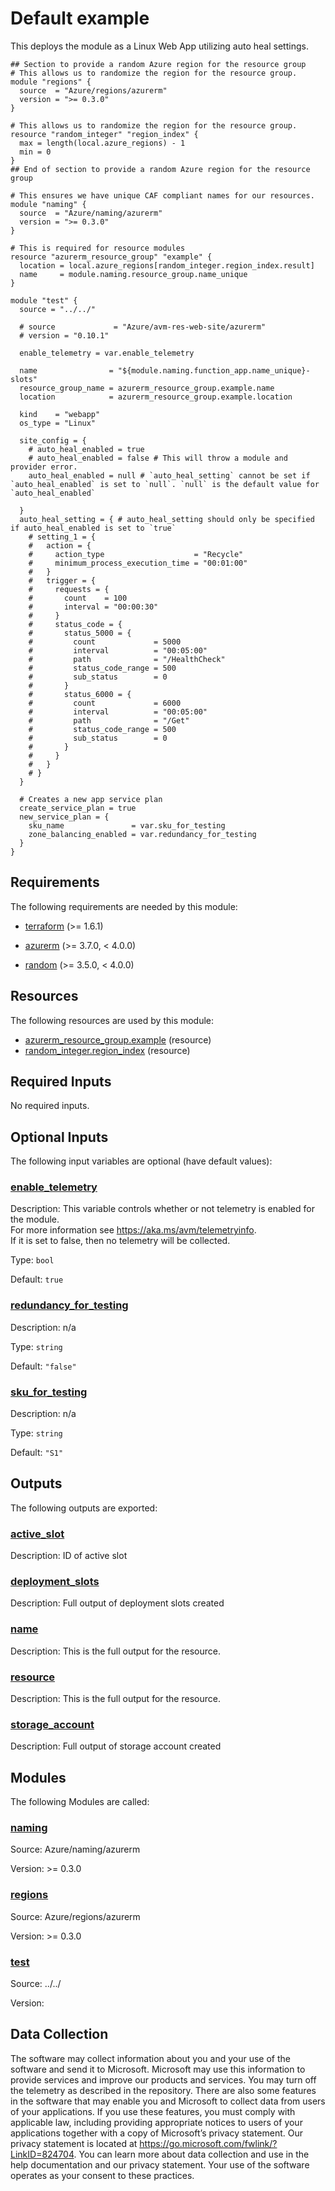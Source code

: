 <!-- BEGIN_TF_DOCS -->
# Default example

This deploys the module as a Linux Web App utilizing auto heal settings.

```hcl
## Section to provide a random Azure region for the resource group
# This allows us to randomize the region for the resource group.
module "regions" {
  source  = "Azure/regions/azurerm"
  version = ">= 0.3.0"
}

# This allows us to randomize the region for the resource group.
resource "random_integer" "region_index" {
  max = length(local.azure_regions) - 1
  min = 0
}
## End of section to provide a random Azure region for the resource group

# This ensures we have unique CAF compliant names for our resources.
module "naming" {
  source  = "Azure/naming/azurerm"
  version = ">= 0.3.0"
}

# This is required for resource modules
resource "azurerm_resource_group" "example" {
  location = local.azure_regions[random_integer.region_index.result]
  name     = module.naming.resource_group.name_unique
}

module "test" {
  source = "../../"

  # source             = "Azure/avm-res-web-site/azurerm"
  # version = "0.10.1"

  enable_telemetry = var.enable_telemetry

  name                = "${module.naming.function_app.name_unique}-slots"
  resource_group_name = azurerm_resource_group.example.name
  location            = azurerm_resource_group.example.location

  kind    = "webapp"
  os_type = "Linux"

  site_config = {
    # auto_heal_enabled = true
    # auto_heal_enabled = false # This will throw a module and provider error.
    auto_heal_enabled = null # `auto_heal_setting` cannot be set if `auto_heal_enabled` is set to `null`. `null` is the default value for `auto_heal_enabled`

  }
  auto_heal_setting = { # auto_heal_setting should only be specified if auto_heal_enabled is set to `true`
    # setting_1 = {
    #   action = {
    #     action_type                    = "Recycle"
    #     minimum_process_execution_time = "00:01:00"
    #   }
    #   trigger = {
    #     requests = {
    #       count    = 100
    #       interval = "00:00:30"
    #     }
    #     status_code = {
    #       status_5000 = {
    #         count             = 5000
    #         interval          = "00:05:00"
    #         path              = "/HealthCheck"
    #         status_code_range = 500
    #         sub_status        = 0
    #       }
    #       status_6000 = {
    #         count             = 6000
    #         interval          = "00:05:00"
    #         path              = "/Get"
    #         status_code_range = 500
    #         sub_status        = 0
    #       }
    #     }
    #   }
    # }
  }

  # Creates a new app service plan
  create_service_plan = true
  new_service_plan = {
    sku_name               = var.sku_for_testing
    zone_balancing_enabled = var.redundancy_for_testing
  }
}
```

<!-- markdownlint-disable MD033 -->
## Requirements

The following requirements are needed by this module:

- <a name="requirement_terraform"></a> [terraform](#requirement\_terraform) (>= 1.6.1)

- <a name="requirement_azurerm"></a> [azurerm](#requirement\_azurerm) (>= 3.7.0, < 4.0.0)

- <a name="requirement_random"></a> [random](#requirement\_random) (>= 3.5.0, < 4.0.0)

## Resources

The following resources are used by this module:

- [azurerm_resource_group.example](https://registry.terraform.io/providers/hashicorp/azurerm/latest/docs/resources/resource_group) (resource)
- [random_integer.region_index](https://registry.terraform.io/providers/hashicorp/random/latest/docs/resources/integer) (resource)

<!-- markdownlint-disable MD013 -->
## Required Inputs

No required inputs.

## Optional Inputs

The following input variables are optional (have default values):

### <a name="input_enable_telemetry"></a> [enable\_telemetry](#input\_enable\_telemetry)

Description: This variable controls whether or not telemetry is enabled for the module.  
For more information see <https://aka.ms/avm/telemetryinfo>.  
If it is set to false, then no telemetry will be collected.

Type: `bool`

Default: `true`

### <a name="input_redundancy_for_testing"></a> [redundancy\_for\_testing](#input\_redundancy\_for\_testing)

Description: n/a

Type: `string`

Default: `"false"`

### <a name="input_sku_for_testing"></a> [sku\_for\_testing](#input\_sku\_for\_testing)

Description: n/a

Type: `string`

Default: `"S1"`

## Outputs

The following outputs are exported:

### <a name="output_active_slot"></a> [active\_slot](#output\_active\_slot)

Description: ID of active slot

### <a name="output_deployment_slots"></a> [deployment\_slots](#output\_deployment\_slots)

Description: Full output of deployment slots created

### <a name="output_name"></a> [name](#output\_name)

Description: This is the full output for the resource.

### <a name="output_resource"></a> [resource](#output\_resource)

Description: This is the full output for the resource.

### <a name="output_storage_account"></a> [storage\_account](#output\_storage\_account)

Description: Full output of storage account created

## Modules

The following Modules are called:

### <a name="module_naming"></a> [naming](#module\_naming)

Source: Azure/naming/azurerm

Version: >= 0.3.0

### <a name="module_regions"></a> [regions](#module\_regions)

Source: Azure/regions/azurerm

Version: >= 0.3.0

### <a name="module_test"></a> [test](#module\_test)

Source: ../../

Version:

<!-- markdownlint-disable-next-line MD041 -->
## Data Collection

The software may collect information about you and your use of the software and send it to Microsoft. Microsoft may use this information to provide services and improve our products and services. You may turn off the telemetry as described in the repository. There are also some features in the software that may enable you and Microsoft to collect data from users of your applications. If you use these features, you must comply with applicable law, including providing appropriate notices to users of your applications together with a copy of Microsoft’s privacy statement. Our privacy statement is located at <https://go.microsoft.com/fwlink/?LinkID=824704>. You can learn more about data collection and use in the help documentation and our privacy statement. Your use of the software operates as your consent to these practices.
<!-- END_TF_DOCS -->